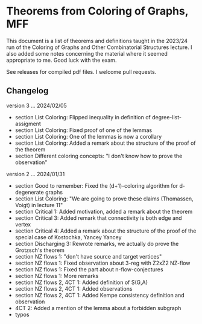 # Theorems from Coloring of Graphs, MFF

This document is a list of theorems and definitions taught in the 2023/24 run
of the Coloring of Graphs and Other Combinatorial Structures lecture. I also
added some notes concerning the material where it seemed appropriate to me.
Good luck with the exam.

See releases for compiled pdf files. I welcome pull requests.

## Changelog

version 3 ... 2024/02/05

- section List Coloring: Flipped inequality in definition of
  degree-list-assigment
- section List Coloring: Fixed proof of one of the lemmas
- section List Coloring: One of the lemmas is now a corollary
- section List Coloring: Added a remark about the structure of the proof of the
  theorem
- section Different coloring concepts: "I don't know how to prove the
  observation"

version 2 ... 2024/01/31

- section Good to remember: Fixed the (d+1)-coloring algorithm for d-degenerate graphs
- section List Coloring: "We are going to prove these claims (Thomassen, Voigt)
  in lecture 11"
- section Critical 1: Added motivation, added a remark about the theorem
- section Critical 3: Added remark that connectivity is both edge and vertex
- section Critical 4: Added a remark about the structure of the proof of the
  special case of Kostochka, Yancey
  Yancey
- section Discharging 3: Rewrote remarks, we actually do prove the Grotzsch's theorem
- section NZ flows 1: "don't have source and target vertices"
- section NZ flows 1: Fixed observation about 3-reg with Z2xZ2 NZ-flow
- section NZ flows 1: Fixed the part about n-flow-conjectures
- section NZ flows 1: More remarks
- section NZ flows 2, 4CT 1: Added definition of S(G,A)
- section NZ flows 2, 4CT 1: Added observations
- section NZ flows 2, 4CT 1: Added Kempe consistency definition and observation
- 4CT 2: Added a mention of the lemma about a forbidden subgraph
- typos
